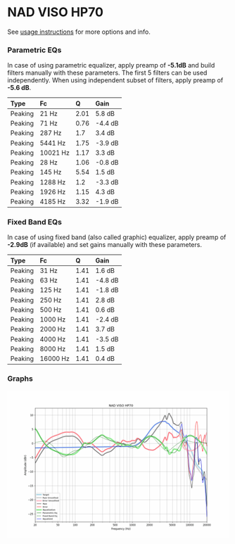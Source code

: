 # NAD VISO HP70
See [usage instructions](https://github.com/jaakkopasanen/AutoEq#usage) for more options and info.

### Parametric EQs
In case of using parametric equalizer, apply preamp of **-5.1dB** and build filters manually
with these parameters. The first 5 filters can be used independently.
When using independent subset of filters, apply preamp of **-5.6 dB**.

| Type    | Fc       |    Q | Gain    |
|:--------|:---------|:-----|:--------|
| Peaking | 21 Hz    | 2.01 | 5.8 dB  |
| Peaking | 71 Hz    | 0.76 | -4.4 dB |
| Peaking | 287 Hz   | 1.7  | 3.4 dB  |
| Peaking | 5441 Hz  | 1.75 | -3.9 dB |
| Peaking | 10021 Hz | 1.17 | 3.3 dB  |
| Peaking | 28 Hz    | 1.06 | -0.8 dB |
| Peaking | 145 Hz   | 5.54 | 1.5 dB  |
| Peaking | 1288 Hz  | 1.2  | -3.3 dB |
| Peaking | 1926 Hz  | 1.15 | 4.3 dB  |
| Peaking | 4185 Hz  | 3.32 | -1.9 dB |

### Fixed Band EQs
In case of using fixed band (also called graphic) equalizer, apply preamp of **-2.9dB**
(if available) and set gains manually with these parameters.

| Type    | Fc       |    Q | Gain    |
|:--------|:---------|:-----|:--------|
| Peaking | 31 Hz    | 1.41 | 1.6 dB  |
| Peaking | 63 Hz    | 1.41 | -4.8 dB |
| Peaking | 125 Hz   | 1.41 | -1.8 dB |
| Peaking | 250 Hz   | 1.41 | 2.8 dB  |
| Peaking | 500 Hz   | 1.41 | 0.6 dB  |
| Peaking | 1000 Hz  | 1.41 | -2.4 dB |
| Peaking | 2000 Hz  | 1.41 | 3.7 dB  |
| Peaking | 4000 Hz  | 1.41 | -3.5 dB |
| Peaking | 8000 Hz  | 1.41 | 1.5 dB  |
| Peaking | 16000 Hz | 1.41 | 0.4 dB  |

### Graphs
![](./NAD%20VISO%20HP70.png)